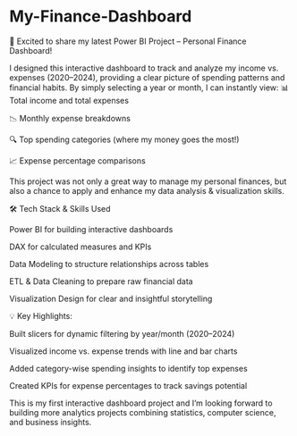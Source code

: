 # My-Finance-Dashboard

🚀 Excited to share my latest Power BI Project – Personal Finance Dashboard!

I designed this interactive dashboard to track and analyze my income vs. expenses (2020–2024), providing a clear picture of spending patterns and financial habits. By simply selecting a year or month, I can instantly view:
📊 Total income and total expenses

📉 Monthly expense breakdowns

🔍 Top spending categories (where my money goes the most!)

📈 Expense percentage comparisons

This project was not only a great way to manage my personal finances, but also a chance to apply and enhance my data analysis & visualization skills.

🛠 Tech Stack & Skills Used

Power BI for building interactive dashboards

DAX for calculated measures and KPIs

Data Modeling to structure relationships across tables

ETL & Data Cleaning to prepare raw financial data

Visualization Design for clear and insightful storytelling

💡 Key Highlights:

Built slicers for dynamic filtering by year/month (2020–2024)

Visualized income vs. expense trends with line and bar charts

Added category-wise spending insights to identify top expenses

Created KPIs for expense percentages to track savings potential

This is my first interactive dashboard project and I’m looking forward to building more analytics projects combining statistics, computer science, and business insights.
